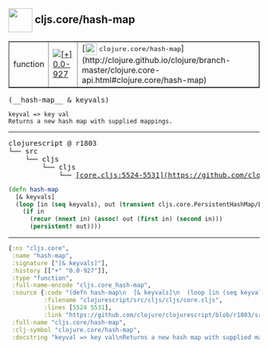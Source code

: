 ## <img width="48px" valign="middle" src="http://i.imgur.com/Hi20huC.png"> cljs.core/hash-map

 <table border="1">
<tr>
<td>function</td>
<td><a href="https://github.com/cljsinfo/api-refs/tree/0.0-927"><img valign="middle" alt="[+] 0.0-927" src="https://img.shields.io/badge/+-0.0--927-lightgrey.svg"></a> </td>
<td>
[<img height="24px" valign="middle" src="http://i.imgur.com/1GjPKvB.png"> <samp>clojure.core/hash-map</samp>](http://clojure.github.io/clojure/branch-master/clojure.core-api.html#clojure.core/hash-map)
</td>
</tr>
</table>

 <samp>
(__hash-map__ & keyvals)<br>
</samp>

```
keyval => key val
Returns a new hash map with supplied mappings.
```

---

 <pre>
clojurescript @ r1803
└── src
    └── cljs
        └── cljs
            └── <ins>[core.cljs:5524-5531](https://github.com/clojure/clojurescript/blob/r1803/src/cljs/cljs/core.cljs#L5524-L5531)</ins>
</pre>

```clj
(defn hash-map
  [& keyvals]
  (loop [in (seq keyvals), out (transient cljs.core.PersistentHashMap/EMPTY)]
    (if in
      (recur (nnext in) (assoc! out (first in) (second in)))
      (persistent! out))))
```


---

```clj
{:ns "cljs.core",
 :name "hash-map",
 :signature ["[& keyvals]"],
 :history [["+" "0.0-927"]],
 :type "function",
 :full-name-encode "cljs.core_hash-map",
 :source {:code "(defn hash-map\n  [& keyvals]\n  (loop [in (seq keyvals), out (transient cljs.core.PersistentHashMap/EMPTY)]\n    (if in\n      (recur (nnext in) (assoc! out (first in) (second in)))\n      (persistent! out))))",
          :filename "clojurescript/src/cljs/cljs/core.cljs",
          :lines [5524 5531],
          :link "https://github.com/clojure/clojurescript/blob/r1803/src/cljs/cljs/core.cljs#L5524-L5531"},
 :full-name "cljs.core/hash-map",
 :clj-symbol "clojure.core/hash-map",
 :docstring "keyval => key val\nReturns a new hash map with supplied mappings."}

```

